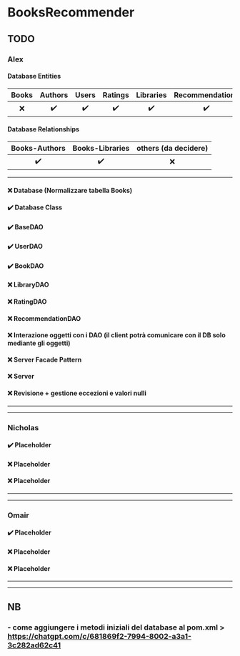 # BooksRecommender

## TODO

### Alex
#### Database Entities
| Books |      Authors       |       Users        |      Ratings       |     Libraries      |  Recommendations   |
|:-----:|:------------------:|:------------------:|:------------------:|:------------------:|:------------------:|
|  :x:  | :heavy_check_mark: | :heavy_check_mark: | :heavy_check_mark: | :heavy_check_mark: | :heavy_check_mark: |

#### Database Relationships
|   Books-Authors    |  Books-Libraries   | others (da decidere) |
|:------------------:|:------------------:|:--------------------:|
| :heavy_check_mark: | :heavy_check_mark: |         :x:          |

---
#### :x: Database (Normalizzare tabella Books)
#### :heavy_check_mark: Database Class
#### :heavy_check_mark: BaseDAO
#### :heavy_check_mark: UserDAO
#### :heavy_check_mark: BookDAO
#### :x: LibraryDAO
#### :x: RatingDAO
#### :x: RecommendationDAO
#### :x: Interazione oggetti con i DAO (il client potrà comunicare con il DB solo mediante gli oggetti)
#### :x: Server Facade Pattern
#### :x: Server
#### :x: Revisione + gestione eccezioni e valori nulli

---

---

### Nicholas
#### :heavy_check_mark: Placeholder
#### :x: Placeholder
#### :x: Placeholder

---

---

### Omair
#### :heavy_check_mark: Placeholder
#### :x: Placeholder
#### :x: Placeholder

---

---


## NB
### - come aggiungere i metodi iniziali del database al pom.xml > https://chatgpt.com/c/681869f2-7994-8002-a3a1-3c282ad62c41